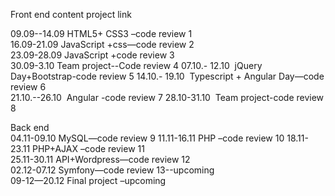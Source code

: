 Front end 	  content                   	project link

09.09--14.09	HTML5+ CSS3 –code review 1	
16.09-21.09	JavaScript +css—code review 2	
23.09-28.09	JavaScript +code review 3	
30.09-3.10	Team project--Code review 4	
07.10.- 12.10	 jQuery Day+Bootstrap-code review 5	
14.10.- 19.10	 Typescript + Angular Day—code review 6	 
21.10.--26.10	 Angular -code review 7	
28.10-31.10	 Team project-code review 8
		
		
Back end 		
04.11-09.10	MySQL—code review 9	
11.11-16.11	PHP –code review 10	
18.11-23.11	PHP+AJAX –code review 11	
25.11-30.11	API+Wordpress—code review 12	
02.12-07.12	Symfony—code review 13--upcoming	
09-12—20.12	Final project –upcoming	
